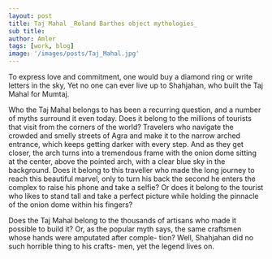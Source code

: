 ```yaml
---
layout: post
title: Taj Mahal _Roland Barthes object mythologies_ 
sub title: 
author: Amler
tags: [work, blog]
image: '/images/posts/Taj_Mahal.jpg'
---
```


To express love and commitment, one would buy a diamond ring or write letters in the sky, Yet no one can ever live up to Shahjahan, who built the Taj Mahal for Mumtaj.

Who the Taj Mahal belongs to has been a recurring question, and a number of myths surround it even today. Does it belong to the millions of tourists that visit from the corners of the world? Travelers who navigate the crowded and smelly streets of Agra and make it to the narrow arched entrance, which keeps getting darker with every step. And as they get closer, the arch turns into a tremendous frame with the onion dome sitting at the center, above the pointed arch, with a clear blue sky in the background. Does it belong to this traveller who made the long journey to reach this beautiful marvel, only to turn his back the second he enters the complex to raise his phone and take a selfie? Or does it belong to the tourist who likes to stand tall and take a perfect picture while holding the pinnacle of the onion dome within his fingers?

Does the Taj Mahal belong to the thousands of artisans who made it possible to build it? Or, as the popular myth says, the same craftsmen whose hands were amputated after comple- tion? Well, Shahjahan did no such horrible thing to his crafts- men, yet the legend lives on.